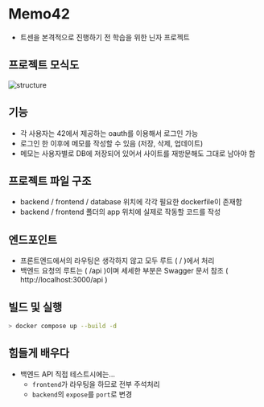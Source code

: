 # Memo42

- 트센을 본격적으로 진행하기 전 학습을 위한 닌자 프로젝트

## 프로젝트 모식도

![structure](https://user-images.githubusercontent.com/64446026/180374770-0737c042-91ae-4fb9-988c-0b361057e071.png)

## 기능

- 각 사용자는 42에서 제공하는 oauth를 이용해서 로그인 가능
- 로그인 한 이후에 메모를 작성할 수 있음 (저장, 삭제, 업데이트)
- 메모는 사용자별로 DB에 저장되어 있어서 사이트를 재방문해도 그대로 남아야 함

## 프로젝트 파일 구조

- backend / frontend / database 위치에 각각 필요한 dockerfile이 존재함
- backend / frontend 폴더의 app 위치에 실제로 작동할 코드를 작성

## 엔드포인트

- 프론트엔드에서의 라우팅은 생각하지 않고 모두 루트 ( / )에서 처리
- 백엔드 요청의 루트는 ( /api )이며 세세한 부분은 Swagger 문서 참조 ( http://localhost:3000/api )

## 빌드 및 실행

```sh
> docker compose up --build -d
```

## 힘들게 배우다

- 백엔드 API 직접 테스트시에는...
  - `frontend`가 라우팅을 하므로 전부 주석처리
  - `backend`의 `expose`를 `port`로 변경
